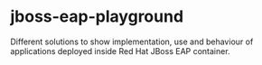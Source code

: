 # jboss-eap-playground
Different solutions to show implementation, use and behaviour of applications deployed inside Red Hat JBoss EAP container.
